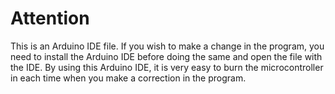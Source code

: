 # Attention

This is an Arduino IDE file. If you wish to make a change in the program, you need to install the Arduino IDE before doing the same and open the file with the IDE.
By using this Arduino IDE, it is very easy to burn the microcontroller in each time when you make a correction in the program. 